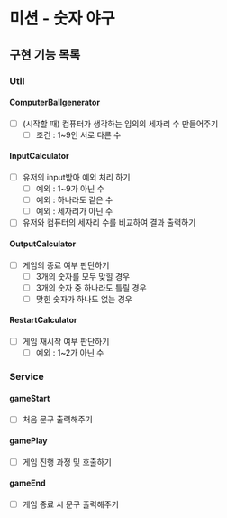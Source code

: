 # 미션 - 숫자 야구

## 구현 기능 목록

### Util

#### ComputerBallgenerator
- [ ] (시작할 때) 컴퓨터가 생각하는 임의의 세자리 수 만들어주기
  - [ ] 조건 : 1~9인 서로 다른 수

#### InputCalculator
- [ ] 유저의 input받아 예외 처리 하기
  - [ ] 예외 : 1~9가 아닌 수
  - [ ] 예외 : 하나라도 같은 수
  - [ ] 예외 : 세자리가 아닌 수
- [ ] 유저와 컴퓨터의 세자리 수를 비교하여 결과 출력하기

#### OutputCalculator
- [ ] 게임의 종료 여부 판단하기
  - [ ] 3개의 숫자를 모두 맞힐 경우
  - [ ] 3개의 숫자 중 하나라도 틀릴 경우
  - [ ] 맞힌 숫자가 하나도 없는 경우

#### RestartCalculator
- [ ] 게임 재시작 여부 판단하기
  - [ ] 예외 : 1~2가 아닌 수
  
### Service

#### gameStart
- [ ] 처음 문구 출력해주기

#### gamePlay
- [ ] 게임 진행 과정 및 호출하기

#### gameEnd
- [ ] 게임 종료 시 문구 출력해주기
